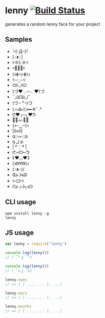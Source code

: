 # lenny [![Build Status](https://travis-ci.org/onbjerg/lenny.svg?branch=master)](https://travis-ci.org/onbjerg/lenny)

generates a random lenny face for your project

## Samples

- └[-Д-]┘
- [⍤ᴥ⍤]
- ୧☼Ĺ☼୨
- ୨⍊୧
- (งᚖヮᚖ)ง
- ୨⇀‸↼୧
- ᘳ⨴_⨵ᘰ
- (づ♥╭∩╮♥)づ
- ¯\_⫑ᗝ⫒_/¯
- (づ◔ ³◔)づ
- (∩⏓Ꮂ⏓)⊃━☆ﾟ.*
- ᕦ♥╭∩╮♥ᕥ
- ☞ᨎ☞
- (ง─‿─)ง
- |ȍvȍ|
- q⍜ᨎ⍜p
- q  ل  p
- | º ⍘ º |
- ᕦ⇀ᗜ↼ᕥ
- ʢ♥◡♥ʡ
- (งꝊ∀Ꝋ)ง
- \(⍤ᴥ⍤)/
- ᕳ⪩ ʖ⪨ᕲ
- ୧⏒ロ⏒୨
- ᕮ⪩╭ʖ╮⪨ᕭ

## CLI usage

```
npm install lenny -g
lenny
```

## JS usage

```js
var lenny = require('lenny')

console.log(lenny())
// ( ͡° ͜ʖ ͡°)

console.log(lenny())
// ( ͡o ͜ʖ ͡o)

lenny.eyes
// => [ [ ..., ... ], ...]

lenny.ears
// => [ [ ..., ... ], ...]

lenny.mouths
// => [ [ ..., ... ], ...]
```
